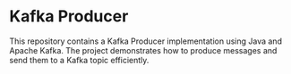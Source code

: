 # Kafka Producer
This repository contains a Kafka Producer implementation using Java and Apache Kafka. The project demonstrates how to produce messages and send them to a Kafka topic efficiently.
